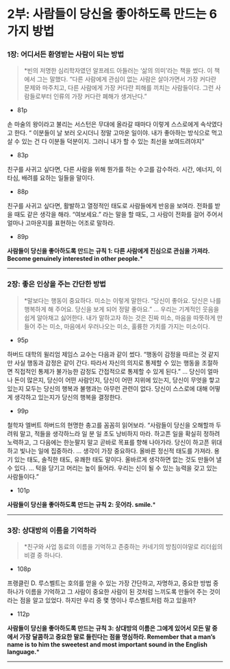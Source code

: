 # 2부: 사람들이 당신을 좋아하도록 만드는 6가지 방법

### 1장: 어디서든 환영받는 사람이 되는 방법

> *빈의 저명한 심리학자였던 알프레드 아들러는 ‘삶의 의미’라는 책을 썼다. 이 책에서 그는 말했다. “다른 사람에게 관심이 없는 사람은 살아가면서 가장 커다란 문제와 마주치고, 다른 사람에게 가장 커다란 피해를 끼치는 사람들이다. 그런 사람들로부터 인류의 가장 커다란 폐해가 생겨난다.”
- 81p

손 마술의 왕이라고 불리는 서스턴은 무대에 올라갈 때마다 이렇게 스스로에게 속삭였다고 한다. “ 이분들이 날 보러 오시더니 정말 고마운 일이야. 내가 좋아하는 방식으로 먹고살 수 있는 건 다 이분들 덕분이지. 그러니 내가 할 수 있는 최선을 보여드려야지”
- 83p

친구를 사귀고 싶다면, 다른 사람을 위해 뭔가를 하는 수고를 감수하라. 시간, 에너지, 이타심, 배려를 요하는 일들을 말이다.
- 88p

친구를 사귀고 싶다면, 활발하고 열정적인 태도로 사람들에게 반응을 보여라. 전화를 받을 때도 같은 생각을 해라. “여보세요.” 라는 말을 할 때도, 그 사람이 전화를 걸어 주어서 얼마나 고마운지를 표현하는 어조로 말하라.
- 89p

**사람들이 당신을 좋아하도록 만드는 규칙 1:
다른 사람에게 진심으로 관심을 가져라.
Become genuinely interested in other people.***
> 

---

### 2장: 좋은 인상을 주는 간단한 방법

> *말보다는 행동이 중요하다. 미소는 이렇게 말한다. “당신이 좋아요. 당신은 나를 행복하게 해 주어요. 당신을 보게 되어 정말 좋아요.”
…
우리는 기계적인 웃음을 쉽게 알아채고 싫어한다. 내가 말하고자 하는 것은 진짜 미소, 마음을 따뜻하게 만들어 주는 미소, 마음에서 우러나오는 미소, 훌륭한 가치를 가지는 미소이다.
- 95p

하버드 대학의 윌리엄 제임스 교수는 다음과 같이 썼다. “행동이 감정을 따르는 것 같지만 사실 행동과 감정은 같이 간다. 따라서 자신의 의지로 통제할 수 있는 행동을 조절하면 직접적인 통제가 불가능한 감정도 간접적으로 통제할 수 있게 된다.”
…
당신이 얼마나 돈이 많은지, 당신이 어떤 사람인지, 당신이 어떤 지위에 있는지, 당신이 무엇을 핳고 있는지 모두는 당신의 행복과 불행과는 아무런 관련이 없다. 당신이 스스로에 대해 어떻게 생각하고 있는지가 당신의 행복을 결정한다.
- 99p

철학자 엘버트 하버드의 현명한 충고를 꼼꼼히 읽어보라. “사람들이 당신을 오해할까 두려워 말고, 적들을 생각하느라 일 분 일 초도 낭비하지 마라. 하고픈 일을 확실히 정하려 노력하고, 그 다음에는 한눈팔지 말고 곧바로 목표를 향해 나아가라. 당신이 하고픈 위대하고 빛나는 일에 집중하라.
…
생각이 가장 중요하다. 올바른 정신적 태도를 가져라. 용기 있는 태도, 솔직한 태도, 유쾌한 태도 말이다. 올바르게 생각하면 없는 것도 만들어 낼 수 있다. 
…
턱을 당기고 머리는 높이 들어라. 우리는 신이 될 수 있는 능력을 갖고 있는 사람들이다.”
- 101p

**사람들이 당신을 좋아하도록 만드는 규칙 2:
웃어라.
smile.***
> 

---

### 3장: 상대방의 이름을 기억하라

> *친구와 사업 동료의 이름을 기억하고 존중하는 카네기의 방침이야말로 리더쉽의 비결 중 하나다.
- 108p

프랭클린 D. 루스벨트는 호의를 얻을 수 있는 가장 간단하고, 자명하고, 중요한 방법 중 하나가 이름을 기억하고 그 사람이 중요한 사람이 된 것처럼 느끼도록 만들어 주는 것이라는 점을 알고 있었다. 하지만 우리 중 몇 명이나 루스벨트처럼 하고 있을까?
- 112p

**사람들이 당신을 좋아하도록 만드는 규칙 3:
상대방의 이름은 그에게 있어서 모든 말 중에서 가장 달콤하고 중요한 말로 들린다는 점을 명심하라.
Remember that a man’s name is to him the sweetest and most important sound in the English language.***
> 

---